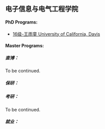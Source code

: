 ## 电子信息与电气工程学院

#### PhD Programs:

  - [16级-王雨童 University of California, Davis](grad-application/electronic-information-and-electrical-engineering/[US]-16-wangyutong.md)


#### Master Programs:



##### 直博：

To be continued.

##### 保研：



##### 考研：

To be continued.

##### 就业：



